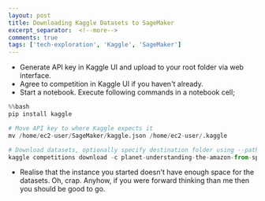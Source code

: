 ```yaml
---
layout: post
title: Downloading Kaggle Datasets to SageMaker
excerpt_separator:  <!--more-->
comments: true
tags: ['tech-exploration', 'Kaggle', 'SageMaker']
---
```

- Generate API key in Kaggle UI and upload to your root folder via web interface.
- Agree to competition in Kaggle UI if you haven't already.
- Start a notebook. Execute following commands in a notebook cell;

```python
%%bash
pip install kaggle

# Move API key to where Kaggle expects it
mv /home/ec2-user/SageMaker/kaggle.json /home/ec2-user/.kaggle

# Download datasets, optionally specify destination folder using --path
kaggle competitions download -c planet-understanding-the-amazon-from-space
```

- Realise that the instance you started doesn't have enough space for the datasets. Oh, crap. Anyhow, if you were forward thinking than me then you should be good to go.
